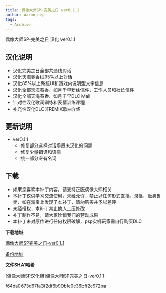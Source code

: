```yaml
---
title: 偶像大师SP-完美之日 ver0.1.1
author: Aaron_nep
tags:
  - Archive
---
```


偶像大师SP-完美之日 汉化 ver0.1.1

## 汉化说明

- 汉化完美之日全部共通线对话
- 汉化天海春香线95%以上对话
- 汉化85%以上系统UI和游戏内说明型文字信息
- 汉化全部天海春香、如月千早粉丝信件，工作人员和社长信件
- 汉化全部天海春香、如月千早DLC Mail
- 针对性汉化歌词训练和表情训练课程
- 补充性汉化DLC非REMIX歌曲介绍

## 更新说明

- ver0.1.1
  - 修复部分选择对话场景未汉化的问题
  - 修复少量错译和语病
  - 统一部分专有名词

## 下载

-  如果您喜欢本补丁内容，请支持正版偶像大师相关
- 本补丁仅供学习交流使用，未经允许，禁止以任何形式直播，录播，贩卖售卖，如在淘宝上发现了本补丁，请勿购买并予以差评
- 未经授权，本补丁禁止他人二压修改
- 补丁制作不易，请大家珍惜我们的劳动成果
- 本补丁未对原作进行任何权限破解，psp实机玩家需自行购买DLC

**下载地址**

[偶像大师SP完美之日-ver0.1.1](https://mega.nz/file/yp1ihD4Y#t0If2ILSy2iS7iVyvgH-QJKUU5_4Sean_xHBGpyFpmU)

[备份地址](https://onedrive.live.com/embed?resid=A0979A2B3CBCD633%21129&authkey=!AJ-a3G5poTaW-mU)

**文件SHA1哈希**

[偶像大师SP汉化组]偶像大师SP完美之日-ver0.1.1

f64da0673d67fa3f2df6b90bfe0c36bff2c972ba

